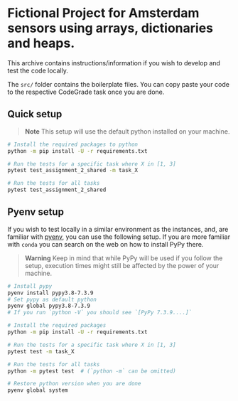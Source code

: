 # Fictional Project for Amsterdam sensors using arrays, dictionaries and heaps.

This archive contains instructions/information if you wish to develop and test the code locally.

The `src/` folder contains the boilerplate files. You can copy paste your code to the respective CodeGrade task once you are done.


## Quick setup
> **Note**
> This setup will use the default python installed on your machine. 

```bash
# Install the required packages to python
python -m pip install -U -r requirements.txt

# Run the tests for a specific task where X in [1, 3]
pytest test_assignment_2_shared -m task_X

# Run the tests for all tasks 
pytest test_assignment_2_shared
```

## Pyenv setup
If you wish to test locally in a similar environment as the instances, and, are familiar with [pyenv](https://github.com/pyenv/pyenv), you can use the following setup. If you are more familiar with `conda` you can search on the web on how to install PyPy there.

> **Warning**
> Keep in mind that while PyPy will be used if you follow the setup, execution times might still be affected by the power of your machine. 


```bash
# Install pypy
pyenv install pypy3.8-7.3.9
# Set pypy as default python
pyenv global pypy3.8-7.3.9
# If you run `python -V` you should see `[PyPy 7.3.9....]`

# Install the required packages
python -m pip install -U -r requirements.txt

# Run the tests for a specific task where X in [1, 3]
pytest test -m task_X

# Run the tests for all tasks 
python -m pytest test  # (`python -m` can be omitted)

# Restore python version when you are done
pyenv global system
```
